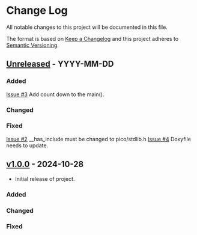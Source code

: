 # Change Log
All notable changes to this project will be documented in this file.

The format is based on [Keep a Changelog](http://keepachangelog.com/)
and this project adheres to [Semantic Versioning](http://semver.org/).



## [Unreleased] - YYYY-MM-DD
### Added
[Issue #3](https://github.com/suikan4github/linux-windows-raspipico/issues/3) Add count down to the main().  
### Changed
### Fixed
[Issue #2](https://github.com/suikan4github/linux-windows-raspipico/issues/2) __has_include must be changed to pico/stdlib.h 
[Issue #4](https://github.com/suikan4github/linux-windows-raspipico/issues/4) Doxyfile needs to update. 

## [v1.0.0] - 2024-10-28
- Initial release of project.
### Added
### Changed
### Fixed

[Unreleased]: https://github.com/suikan4github/template_application/compare/v1.0.0...develop
[v1.0.0]: https://github.com/suikan4github/template_application/compare/v0.0.0...v1.0.0
